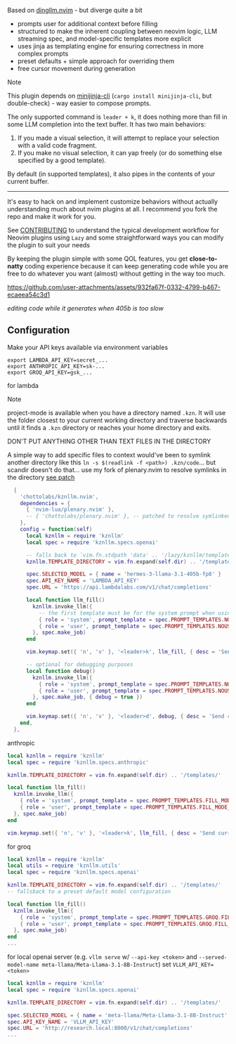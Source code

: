 Based on [dingllm.nvim](https://github.com/yacineMTB/dingllm.nvim) - but diverge quite a bit

- prompts user for additional context before filling
- structured to make the inherent coupling between neovim logic, LLM streaming spec, and model-specific templates more explicit
- uses jinja as templating engine for ensuring correctness in more complex prompts
- preset defaults + simple approach for overriding them
- free cursor movement during generation

> [!NOTE]
> This plugin depends on [minijinja-cli](https://github.com/mitsuhiko/minijinja) (`cargo install minijinja-cli`, but double-check) - way easier to compose prompts.

The only supported command is `leader + k`, it does nothing more than fill in some LLM completion into the text buffer. It has two main behaviors:
1. If you made a visual selection, it will attempt to replace your selection with a valid code fragment. 
2. If you make no visual selection, it can yap freely (or do something else specified by a good template).

By default (in supported templates), it also pipes in the contents of your current buffer.

---

It's easy to hack on and implement customize behaviors without actually understanding much about nvim plugins at all. I recommend you fork the repo and make it work for you.

See [CONTRIBUTING](CONTRIBUTING.md) to understand the typical development workflow for Neovim plugins using `Lazy` and some straightforward ways you can modify the plugin to suit your needs

By keeping the plugin simple with some QOL features, you get **close-to-natty** coding experience because it can keep generating code while you are free to do whatever you want (almost) without getting in the way too much.

https://github.com/user-attachments/assets/932fa67f-0332-4799-b467-ecaeea54c3d1

_editing code while it generates when 405b is too slow_

## Configuration

Make your API keys available via environment variables
```
export LAMBDA_API_KEY=secret_...
export ANTHROPIC_API_KEY=sk-...
export GROQ_API_KEY=gsk_...
```

for lambda

> [!NOTE]
> project-mode is available when you have a directory named `.kzn`. It will
> use the folder closest to your current working directory and traverse backwards
> until it finds a `.kzn` directory or reaches your home directory and exits.
> 
> DON'T PUT ANYTHING OTHER THAN TEXT FILES IN THE DIRECTORY
> 
> A simple way to add specific files to context would've been to symlink another directory
> like this `ln -s $(readlink -f <path>) .kzn/code`... but scandir doesn't do
> that... use my fork of plenary.nvim to resolve symlinks in the directory [see patch](https://github.com/chottolabs/plenary.nvim/commit/7b0bf11bd3c286d6a45d8f5270369626b2ec6505)

```lua
  {
    'chottolabs/kznllm.nvim',
    dependencies = {
      { 'nvim-lua/plenary.nvim' },
      -- { 'chottolabs/plenary.nvim' }, -- patched to resolve symlinked directories
    },
    config = function(self)
      local kznllm = require 'kznllm'
      local spec = require 'kznllm.specs.openai'

      -- falls back to `vim.fn.stdpath 'data' .. '/lazy/kznllm/templates'` when the plugin is not locally installed
      kznllm.TEMPLATE_DIRECTORY = vim.fn.expand(self.dir) .. '/templates/'

      spec.SELECTED_MODEL = { name = 'hermes-3-llama-3.1-405b-fp8' }
      spec.API_KEY_NAME = 'LAMBDA_API_KEY'
      spec.URL = 'https://api.lambdalabs.com/v1/chat/completions'

      local function llm_fill()
        kznllm.invoke_llm({
          -- the first template must be for the system prompt when using anthropic
          { role = 'system', prompt_template = spec.PROMPT_TEMPLATES.NOUS_RESEARCH.FILL_MODE_SYSTEM_PROMPT },
          { role = 'user', prompt_template = spec.PROMPT_TEMPLATES.NOUS_RESEARCH.FILL_MODE_USER_PROMPT },
        }, spec.make_job)
      end

      vim.keymap.set({ 'n', 'v' }, '<leader>k', llm_fill, { desc = 'Send current selection to LLM llm_fill' })

      -- optional for debugging purposes
      local function debug()
        kznllm.invoke_llm({
          { role = 'system', prompt_template = spec.PROMPT_TEMPLATES.NOUS_RESEARCH.FILL_MODE_SYSTEM_PROMPT },
          { role = 'user', prompt_template = spec.PROMPT_TEMPLATES.NOUS_RESEARCH.FILL_MODE_USER_PROMPT },
        }, spec.make_job, { debug = true })
      end

      vim.keymap.set({ 'n', 'v' }, '<leader>d', debug, { desc = 'Send current selection to LLM debug' })
    end,
  },
```

anthropic

```lua
local kznllm = require 'kznllm'
local spec = require 'kznllm.specs.anthropic'

kznllm.TEMPLATE_DIRECTORY = vim.fn.expand(self.dir) .. '/templates/'

local function llm_fill()
  kznllm.invoke_llm({
    { role = 'system', prompt_template = spec.PROMPT_TEMPLATES.FILL_MODE_SYSTEM_PROMPT },
    { role = 'user', prompt_template = spec.PROMPT_TEMPLATES.FILL_MODE_USER_PROMPT },
  }, spec.make_job)
end

vim.keymap.set({ 'n', 'v' }, '<leader>k', llm_fill, { desc = 'Send current selection to LLM llm_fill' })
```

for groq

```lua
local kznllm = require 'kznllm'
local utils = require 'kznllm.utils'
local spec = require 'kznllm.specs.openai'

kznllm.TEMPLATE_DIRECTORY = vim.fn.expand(self.dir) .. '/templates/'
-- fallsback to a preset default model configuration

local function llm_fill()
  kznllm.invoke_llm({
    { role = 'system', prompt_template = spec.PROMPT_TEMPLATES.GROQ.FILL_MODE_SYSTEM_PROMPT },
    { role = 'user', prompt_template = spec.PROMPT_TEMPLATES.GROQ.FILL_MODE_USER_PROMPT },
  }, spec.make_job)
end
...
```

for local openai server
(e.g. `vllm serve` w/ `--api-key <token>` and `--served-model-name meta-llama/Meta-Llama-3.1-8B-Instruct`) set `VLLM_API_KEY=<token>`
```lua
local kznllm = require 'kznllm'
local spec = require 'kznllm.specs.openai'

kznllm.TEMPLATE_DIRECTORY = vim.fn.expand(self.dir) .. '/templates/'

spec.SELECTED_MODEL = { name = 'meta-llama/Meta-Llama-3.1-8B-Instruct', max_tokens = 8192 }
spec.API_KEY_NAME = 'VLLM_API_KEY'
spec.URL = 'http://research.local:8000/v1/chat/completions'
...
```


